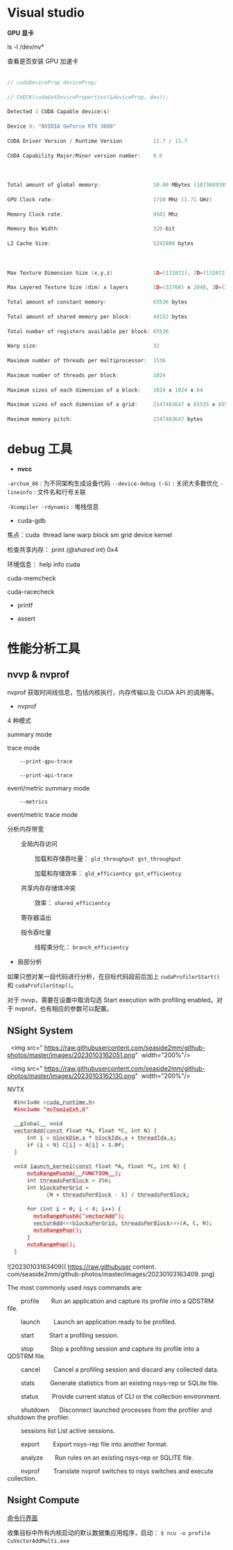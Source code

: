 
# Visual studio




**GPU 显卡**

ls -l /dev/nv*

查看是否安装 GPU 加速卡

```c

// cudaDeviceProp deviceProp;

// CHECK(cudaGetDeviceProperties(&deviceProp, dev));

Detected 1 CUDA Capable device(s)

Device 0: "NVIDIA GeForce RTX 3080"

CUDA Driver Version / Runtime Version          11.7 / 11.7

CUDA Capability Major/Minor version number:    8.6

  

Total amount of global memory:                 10.00 MBytes (10736893952 bytes)

GPU Clock rate:                                1710 MHz (1.71 GHz)

Memory Clock rate:                             9501 Mhz

Memory Bus Width:                              320-bit

L2 Cache Size:                                 5242880 bytes

  

Max Texture Dimension Size (x,y,z)             1D=(131072), 2D=(131072,65536), 3D=(16384,16384,16384)

Max Layered Texture Size (dim) x layers        1D=(32768) x 2048, 2D=(32768,32768) x 2048

Total amount of constant memory:               65536 bytes

Total amount of shared memory per block:       49152 bytes

Total number of registers available per block: 65536

Warp size:                                     32

Maximum number of threads per multiprocessor:  1536

Maximum number of threads per block:           1024

Maximum sizes of each dimension of a block:    1024 x 1024 x 64

Maximum sizes of each dimension of a grid:     2147483647 x 65535 x 65535

Maximum memory pitch:                          2147483647 bytes

```

  
  

# debug 工具

  

- **nvcc**

`-archsm_86` : 为不同架构生成设备代码
`--device-debug (-G)` : 关闭大多数优化
`-lineinfo` : 文件名和行号关联

  

`-Xcompiler -rdynamic` : 堆栈信息

  

* cuda-gdb

焦点：cuda  thread lane warp block sm grid device kernel

检查共享内存： print *(@shared int*) 0x4

环境信息： help info cuda

  

cuda-memcheck

  

cuda-racecheck

  

* printf

  
  
  

* assert

  

# 性能分析工具

  

## **nvvp & nvprof**

nvprof 获取时间线信息，包括内核执行，内存传输以及 CUDA API 的调用等。


- nvprof

4 种模式

summary mode

trace mode

		--print-gpu-trace

		--print-api-trace

event/metric summary mode

		--metrics

event/metric trace mode

  

分析内存带宽

        全局内存访问

                加载和存储吞吐量： `gld_throughput`  `gst_throughput`

                加载和存储效率： `gld_efficientcy`  `gst_efficientcy`

        共享内存存储体冲突

                效率： `shared_efficientcy`

        寄存器溢出

        指令吞吐量

                线程束分化： `branch_efficientcy`

  
  

- 局部分析

如果只想对某一段代码进行分析，在目标代码段前后加上 `cudaProfilerStart()` 和 `cudaProfilerStop()`。

  

对于 nvvp，需要在设置中取消勾选 Start execution with profiling enabled。对于 nvprof，也有相应的参数可以配置。

  
  

##  **NSight System**

<p align="center">

  <img src=" https://raw.githubusercontent.com/seaside2mm/github-photos/master/images/20230103162051.png"  width="200%"/>

  <img src=" https://raw.githubusercontent.com/seaside2mm/github-photos/master/images/20230103162130.png"  width="200%"/>

</p>

  

NVTX

</p>  <img src=" https://raw.githubusercontent.com/seaside2mm/github-photos/master/images/20230103163149.png"  width="200%"/>
</p>


  

![20230103163409]( https://raw.githubuser content. com/seaside2mm/github-photos/master/images/20230103163409. png)

The most commonly used nsys commands are:

        profile       Run an application and capture its profile into a QDSTRM file.

        launch        Launch an application ready to be profiled.

        start         Start a profiling session.

        stop          Stop a profiling session and capture its profile into a QDSTRM file.

        cancel        Cancel a profiling session and discard any collected data.

        stats         Generate statistics from an existing nsys-rep or SQLite file.

        status        Provide current status of CLI or the collection environment.

        shutdown      Disconnect launched processes from the profiler and shutdown the profiler.

        sessions list List active sessions.

        export        Export nsys-rep file into another format.

        analyze       Run rules on an existing nsys-rep or SQLITE file.

        nvprof        Translate nvprof switches to nsys switches and execute collection.

## **Nsight Compute**

[命令行界面](https://docs.nvidia.com/nsight-compute/2021.3/NsightComputeCli/index.html#abstract)

收集目标中所有内核启动的默认数据集应用程序，启动：
`$ ncu -o profile CuVectorAddMulti.exe`

